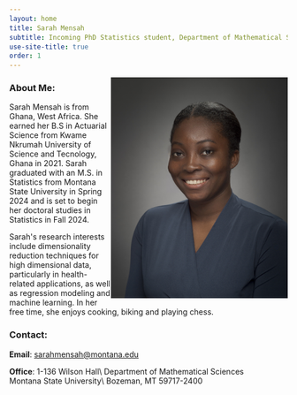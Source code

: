 ```yaml
---
layout: home
title: Sarah Mensah
subtitle: Incoming PhD Statistics student, Department of Mathematical Sciences, Montana State University
use-site-title: true
order: 1
---
```



<img align="right" src="/images/prof_pic.jpg" alt="" width="320">
<link rel="shortcut icon" type="image/x-icon" href="/images/prof_pic.jpg">

### About Me:


Sarah Mensah is from Ghana, West Africa. She earned her B.S in Actuarial Science from Kwame Nkrumah 
University of Science and Tecnology, Ghana in 2021. Sarah graduated with an M.S. in Statistics from 
Montana State University in Spring 2024 and is set to begin her doctoral studies in Statistics in Fall 2024.


Sarah's research interests include dimensionality reduction techniques for high dimensional data, particularly 
in health-related applications, as well as regression modeling and machine learning. In her free time, she enjoys
 cooking, biking and playing chess.


### Contact:

**Email**: sarahmensah@montana.edu

**Office**: 1-136 Wilson Hall\\
            Department of Mathematical Sciences\
            Montana State University\\
            Bozeman, MT 59717-2400





